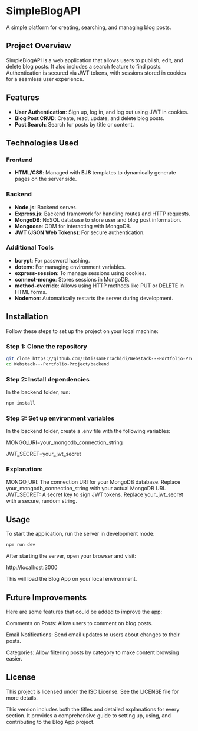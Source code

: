 # SimpleBlogAPI

A simple platform for creating, searching, and managing blog posts.

## Project Overview

SimpleBlogAPI is a web application that allows users to publish, edit, and delete blog posts. It also includes a search feature to find posts. Authentication is secured via JWT tokens, with sessions stored in cookies for a seamless user experience.

## Features

- **User Authentication**: Sign up, log in, and log out using JWT in cookies.
- **Blog Post CRUD**: Create, read, update, and delete blog posts.
- **Post Search**: Search for posts by title or content.

## Technologies Used

### Frontend

- **HTML/CSS**: Managed with **EJS** templates to dynamically generate pages on the server side.

### Backend

- **Node.js**: Backend server.
- **Express.js**: Backend framework for handling routes and HTTP requests.
- **MongoDB**: NoSQL database to store user and blog post information.
- **Mongoose**: ODM for interacting with MongoDB.
- **JWT (JSON Web Tokens)**: For secure authentication.

### Additional Tools

- **bcrypt**: For password hashing.
- **dotenv**: For managing environment variables.
- **express-session**: To manage sessions using cookies.
- **connect-mongo**: Stores sessions in MongoDB.
- **method-override**: Allows using HTTP methods like PUT or DELETE in HTML forms.
- **Nodemon**: Automatically restarts the server during development.

## Installation

Follow these steps to set up the project on your local machine:

### Step 1: Clone the repository

```bash
git clone https://github.com/IbtissamErrachidi/Webstack---Portfolio-Project.git
cd Webstack---Portfolio-Project/backend
```

### Step 2: Install dependencies

In the backend folder, run:

```bash
npm install
```

### Step 3: Set up environment variables

In the backend folder, create a .env file with the following variables:

MONGO_URI=your_mongodb_connection_string

JWT_SECRET=your_jwt_secret

### Explanation:

MONGO_URI: The connection URI for your MongoDB database. Replace your_mongodb_connection_string with your actual MongoDB URI.
JWT_SECRET: A secret key to sign JWT tokens. Replace your_jwt_secret with a secure, random string.

## Usage

To start the application, run the server in development mode:

```bash
npm run dev
```

After starting the server, open your browser and visit:

http://localhost:3000

This will load the Blog App on your local environment.

## Future Improvements

Here are some features that could be added to improve the app:

Comments on Posts: Allow users to comment on blog posts.

Email Notifications: Send email updates to users about changes to their posts.

Categories: Allow filtering posts by category to make content browsing easier.

## License
This project is licensed under the ISC License. See the LICENSE file for more details.


This version includes both the titles and detailed explanations for every section. It provides a comprehensive guide to setting up, using, and contributing to the Blog App project.


